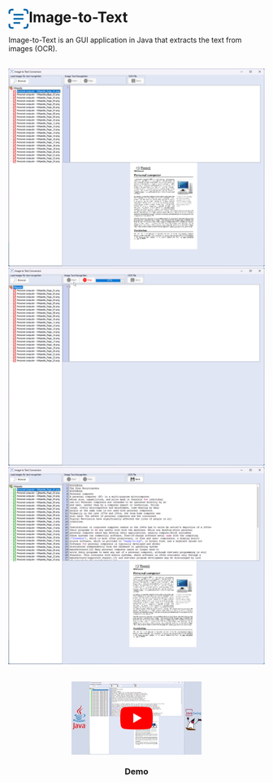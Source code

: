 <!----------------------------------------------------------->
<!---   I   M   A   G   E      T   O      T   E   X   T   --->
<!----------------------------------------------------------->
<h1>
    <img align="left" alt="Image-to-Text" width="40px" src="https://github.com/charis/resources/blob/main/images/image-to-text/image-to-text.png"/>Image-to-Text
</h1>
Image-to-Text is an GUI application in Java that extracts the text from images (OCR).
<br><br>

![Image-to-Text Screen Shot #1][image-to-text-screenshot-1]
![Image-to-Text Screen Shot #2][image-to-text-screenshot-2]
![Image-to-Text Screen Shot #3][image-to-text-screenshot-3]
<br><br>

<p align="center">
    <a href=https://www.youtube.com/watch?v=29GRbcnm3e4>
        <img align="center" alt="video icon" width="256px" src="https://github.com/charis/resources/blob/main/images/image-to-text/youtube_thumbnail.png"/>
    </a>
    <br>
    <h3 align="center">Demo</h3>
</p>

<!-- MARKDOWN LINKS & IMAGES -->
[image-to-text-screenshot-1]: https://github.com/charis/resources/blob/main/images/image-to-text/screenshot1.png
[image-to-text-screenshot-2]: https://github.com/charis/resources/blob/main/images/image-to-text/screenshot2.png
[image-to-text-screenshot-3]: https://github.com/charis/resources/blob/main/images/image-to-text/screenshot3.png
